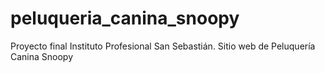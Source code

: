 # peluqueria_canina_snoopy
Proyecto final Instituto Profesional San Sebastián. Sitio web de Peluquería Canina Snoopy
